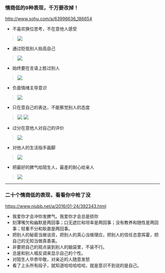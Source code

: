 ### 情商低的9种表现，千万要改掉！
http://www.sohu.com/a/63996636_186654
- 不喜欢换位思考，不在意他人感受
>![](http://img.mp.itc.cn/upload/20160317/221f828af7b1472cb2feab6ad612d0df_th.jpg)
- 通过贬低别人抬高自己
>![](http://img.mp.itc.cn/upload/20160317/68a70f9e143b437aa76a3b59bd956e05_th.jpg)
- 始终要在言语上胜过别人
>![](http://img.mp.itc.cn/upload/20160317/4f7f78baa71344f8801b49b39469c01a_th.jpg)
- 负面情绪主导意识
>![](http://img.mp.itc.cn/upload/20160317/5206a22c4ed949d4a5736be3829cc958_th.jpg)
- 只在意自己的表达，不能察觉别人的态度
>![](http://img.mp.itc.cn/upload/20160317/db529a1cfdc040e793f21e09ba96471f_th.jpg)
![](http://img.mp.itc.cn/upload/20160317/b936182e16384f72b373a0857a250f2e_th.jpg)
- 过分在意他人对自己的评价
>![](http://img.mp.itc.cn/upload/20160317/1f76f33a26b44e86aa34ff3436c24889_th.jpg)
- 对他人的生活指手画脚
>![](http://img.mp.itc.cn/upload/20160317/b072ec490dd3480ba3528a13bae155fe_th.jpg)
- 把最好的脾气给陌生人，最差的耐心给亲人
>![](http://img.mp.itc.cn/upload/20160317/6b49393b859d4d058f09427bf23feb0b_th.jpg)
---
### 二十个情商低的表现，看看你中枪了没
https://www.niubb.net/a/2016/01-24/392343.html
- 我爱你才会冲你发脾气。我爱你才会总是损你
- 刻薄嘴欠和幽默是两回事；口无遮拦和坦率是两回事；没有教养和随性是两回事；轻重不分和耿直是两回事。
- 把别人的秘密当做谈资，把别人的真心当做理应，把别人的信任恣意挥霍，把自己的无知当做真善美。
- 非要把自己的观点装到别人的脑袋里，不装不行。
- 总是和别人唱反调来显示自己的个性。
- 对陌生人毕恭毕敬，对亲近的人随意发怒
- 看了上头所有段子，就知道哈哈哈哈哈，就是意识不到说的是自己。